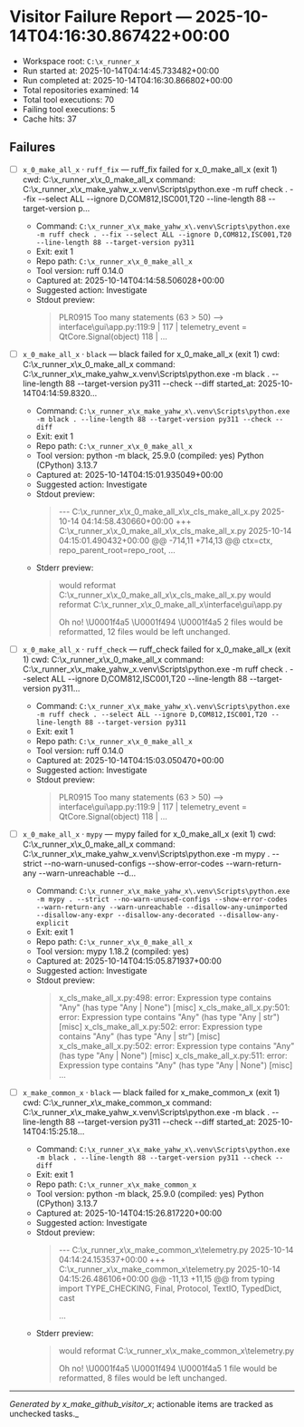 # Visitor Failure Report — 2025-10-14T04:16:30.867422+00:00

- Workspace root: `C:\x_runner_x`
- Run started at: 2025-10-14T04:14:45.733482+00:00
- Run completed at: 2025-10-14T04:16:30.866802+00:00
- Total repositories examined: 14
- Total tool executions: 70
- Failing tool executions: 5
- Cache hits: 37

## Failures

- [ ] `x_0_make_all_x` · `ruff_fix` — ruff_fix failed for x_0_make_all_x (exit 1) cwd: C:\x_runner_x\x_0_make_all_x command: C:\x_runner_x\x_make_yahw_x\.venv\Scripts\python.exe -m ruff check . --fix --select ALL --ignore D,COM812,ISC001,T20 --line-length 88 --target-version p…
  - Command: `C:\x_runner_x\x_make_yahw_x\.venv\Scripts\python.exe -m ruff check . --fix --select ALL --ignore D,COM812,ISC001,T20 --line-length 88 --target-version py311`
  - Exit: exit 1
  - Repo path: `C:\x_runner_x\x_0_make_all_x`
  - Tool version: ruff 0.14.0
  - Captured at: 2025-10-14T04:14:58.506028+00:00
  - Suggested action: Investigate
  - Stdout preview:
    > PLR0915 Too many statements (63 > 50)
    >    --> interface\gui\app.py:119:9
    >     |
    > 117 |     telemetry_event = QtCore.Signal(object)
    > 118 |
    > …

- [ ] `x_0_make_all_x` · `black` — black failed for x_0_make_all_x (exit 1) cwd: C:\x_runner_x\x_0_make_all_x command: C:\x_runner_x\x_make_yahw_x\.venv\Scripts\python.exe -m black . --line-length 88 --target-version py311 --check --diff started_at: 2025-10-14T04:14:59.8320…
  - Command: `C:\x_runner_x\x_make_yahw_x\.venv\Scripts\python.exe -m black . --line-length 88 --target-version py311 --check --diff`
  - Exit: exit 1
  - Repo path: `C:\x_runner_x\x_0_make_all_x`
  - Tool version: python -m black, 25.9.0 (compiled: yes)
Python (CPython) 3.13.7
  - Captured at: 2025-10-14T04:15:01.935049+00:00
  - Suggested action: Investigate
  - Stdout preview:
    > --- C:\x_runner_x\x_0_make_all_x\x_cls_make_all_x.py	2025-10-14 04:14:58.430660+00:00
    > +++ C:\x_runner_x\x_0_make_all_x\x_cls_make_all_x.py	2025-10-14 04:15:01.490432+00:00
    > @@ -714,11 +714,13 @@
    >                  ctx=ctx,
    >                  repo_parent_root=repo_root,
    > …
  - Stderr preview:
    > would reformat C:\x_runner_x\x_0_make_all_x\x_cls_make_all_x.py
    > would reformat C:\x_runner_x\x_0_make_all_x\interface\gui\app.py
    > 
    > Oh no! \U0001f4a5 \U0001f494 \U0001f4a5
    > 2 files would be reformatted, 12 files would be left unchanged.

- [ ] `x_0_make_all_x` · `ruff_check` — ruff_check failed for x_0_make_all_x (exit 1) cwd: C:\x_runner_x\x_0_make_all_x command: C:\x_runner_x\x_make_yahw_x\.venv\Scripts\python.exe -m ruff check . --select ALL --ignore D,COM812,ISC001,T20 --line-length 88 --target-version py311…
  - Command: `C:\x_runner_x\x_make_yahw_x\.venv\Scripts\python.exe -m ruff check . --select ALL --ignore D,COM812,ISC001,T20 --line-length 88 --target-version py311`
  - Exit: exit 1
  - Repo path: `C:\x_runner_x\x_0_make_all_x`
  - Tool version: ruff 0.14.0
  - Captured at: 2025-10-14T04:15:03.050470+00:00
  - Suggested action: Investigate
  - Stdout preview:
    > PLR0915 Too many statements (63 > 50)
    >    --> interface\gui\app.py:119:9
    >     |
    > 117 |     telemetry_event = QtCore.Signal(object)
    > 118 |
    > …

- [ ] `x_0_make_all_x` · `mypy` — mypy failed for x_0_make_all_x (exit 1) cwd: C:\x_runner_x\x_0_make_all_x command: C:\x_runner_x\x_make_yahw_x\.venv\Scripts\python.exe -m mypy . --strict --no-warn-unused-configs --show-error-codes --warn-return-any --warn-unreachable --d…
  - Command: `C:\x_runner_x\x_make_yahw_x\.venv\Scripts\python.exe -m mypy . --strict --no-warn-unused-configs --show-error-codes --warn-return-any --warn-unreachable --disallow-any-unimported --disallow-any-expr --disallow-any-decorated --disallow-any-explicit`
  - Exit: exit 1
  - Repo path: `C:\x_runner_x\x_0_make_all_x`
  - Tool version: mypy 1.18.2 (compiled: yes)
  - Captured at: 2025-10-14T04:15:05.871937+00:00
  - Suggested action: Investigate
  - Stdout preview:
    > x_cls_make_all_x.py:498: error: Expression type contains "Any" (has type "Any | None")  [misc]
    > x_cls_make_all_x.py:501: error: Expression type contains "Any" (has type "Any | str")  [misc]
    > x_cls_make_all_x.py:502: error: Expression type contains "Any" (has type "Any | str")  [misc]
    > x_cls_make_all_x.py:502: error: Expression type contains "Any" (has type "Any | None")  [misc]
    > x_cls_make_all_x.py:511: error: Expression type contains "Any" (has type "Any | None")  [misc]
    > …

- [ ] `x_make_common_x` · `black` — black failed for x_make_common_x (exit 1) cwd: C:\x_runner_x\x_make_common_x command: C:\x_runner_x\x_make_yahw_x\.venv\Scripts\python.exe -m black . --line-length 88 --target-version py311 --check --diff started_at: 2025-10-14T04:15:25.18…
  - Command: `C:\x_runner_x\x_make_yahw_x\.venv\Scripts\python.exe -m black . --line-length 88 --target-version py311 --check --diff`
  - Exit: exit 1
  - Repo path: `C:\x_runner_x\x_make_common_x`
  - Tool version: python -m black, 25.9.0 (compiled: yes)
Python (CPython) 3.13.7
  - Captured at: 2025-10-14T04:15:26.817220+00:00
  - Suggested action: Investigate
  - Stdout preview:
    > --- C:\x_runner_x\x_make_common_x\telemetry.py	2025-10-14 04:14:24.153537+00:00
    > +++ C:\x_runner_x\x_make_common_x\telemetry.py	2025-10-14 04:15:26.486106+00:00
    > @@ -11,13 +11,15 @@
    >  from typing import TYPE_CHECKING, Final, Protocol, TextIO, TypedDict, cast
    >  
    > …
  - Stderr preview:
    > would reformat C:\x_runner_x\x_make_common_x\telemetry.py
    > 
    > Oh no! \U0001f4a5 \U0001f494 \U0001f4a5
    > 1 file would be reformatted, 8 files would be left unchanged.

---

_Generated by x_make_github_visitor_x_; actionable items are tracked as unchecked tasks._
